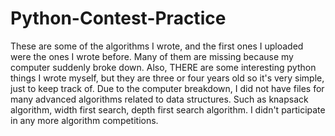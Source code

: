 # Python-Contest-Practice
These are some of the algorithms I wrote, and the first ones I uploaded were the ones I wrote before. Many of them are missing because my computer suddenly broke down. Also, THERE are some interesting python things I wrote myself, but they are three or four years old so it's very simple, just to keep track of.
Due to the computer breakdown, I did not have files for many advanced algorithms related to data structures. Such as knapsack algorithm, width first search, depth first search algorithm. I didn't participate in any more algorithm competitions.

